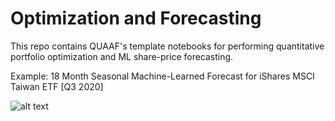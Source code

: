 # Optimization and Forecasting

This repo contains QUAAF's template notebooks for performing quantitative portfolio optimization and ML share-price forecasting.

Example: 18 Month Seasonal Machine-Learned Forecast for iShares MSCI Taiwan ETF [Q3 2020]

![alt text](https://github.com/BrandonToushan/Finance/blob/master/images/EWT.png)
